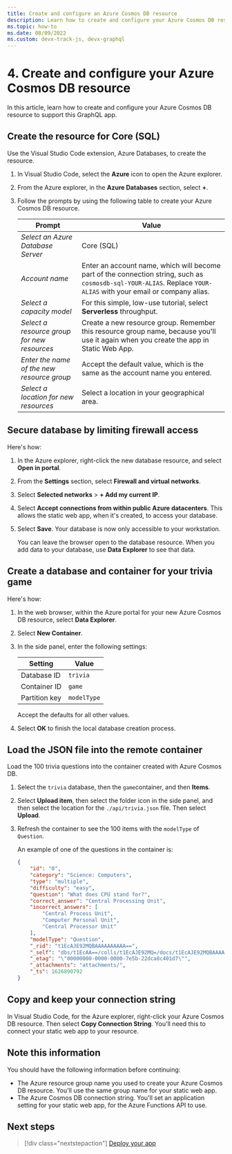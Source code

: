 ```yaml
---
title: Create and configure an Azure Cosmos DB resource
description: Learn how to create and configure your Azure Cosmos DB resource to support this GraphQL app.
ms.topic: how-to
ms.date: 08/09/2022
ms.custom: devx-track-js, devx-graphql
---
```


# 4. Create and configure your Azure Cosmos DB resource

In this article, learn how to create and configure your Azure Cosmos DB resource to support this GraphQL app.

## Create the resource for Core (SQL)

Use the Visual Studio Code extension, Azure Databases, to create the resource. 

1. In Visual Studio Code, select the **Azure** icon to open the Azure explorer.
1. From the Azure explorer, in the **Azure Databases** section, select **+**.
1. Follow the prompts by using the following table to create your Azure Cosmos DB resource.

    |Prompt|Value|
    |--|--|
    |*Select an Azure Database Server*|Core (SQL)|
    |*Account name*|Enter an account name, which will become part of the connection string, such as `cosmosdb-sql-YOUR-ALIAS`. Replace `YOUR-ALIAS` with your email or company alias. |
    |*Select a capacity model*|For this simple, low-use tutorial, select **Serverless** throughput.|
    |*Select a resource group for new resources*|Create a new resource group. Remember this resource group name, because you'll use it again when you create the app in Static Web App.|
    |*Enter the name of the new resource group*|Accept the default value, which is the same as the account name you entered.| 
    |*Select a location for new resources*|Select a location in your geographical area.|

## Secure database by limiting firewall access

Here's how:

1. In the Azure explorer, right-click the new database resource, and select **Open in portal**.
1. From the **Settings** section, select **Firewall and virtual networks**.
1. Select **Selected networks** > **+ Add my current IP**.
1. Select **Accept connections from within public Azure datacenters**. This allows the static web app, when it's created, to access your database.
1. Select **Save**. Your database is now only accessible to your workstation. 

    You can leave the browser open to the database resource. When you add data to your database, use **Data Explorer** to see that data. 

## Create a database and container for your trivia game

Here's how:

1. In the web browser, within the Azure portal for your new Azure Cosmos DB resource, select **Data Explorer**.
1. Select **New Container**.
1. In the side panel, enter the following settings:

    |Setting|Value|
    |--|--|
    |Database ID|`trivia`|
    |Container ID|`game`|
    |Partition key|`modelType`|

    Accept the defaults for all other values.

1. Select **OK** to finish the local database creation process. 

## Load the JSON file into the remote container

Load the 100 trivia questions into the container created with Azure Cosmos DB. 

1. Select the `trivia` database, then the `game`container, and then **Items**. 
1. Select **Upload item**, then select the folder icon in the side panel, and then select the location for the `./api/trivia.json` file. Then select **Upload**. 
1. Refresh the container to see the 100 items with the `modelType` of `Question`.

    An example of one of the questions in the container is:

    ```json
    {
        "id": "0",
        "category": "Science: Computers",
        "type": "multiple",
        "difficulty": "easy",
        "question": "What does CPU stand for?",
        "correct_answer": "Central Processing Unit",
        "incorrect_answers": [
            "Central Process Unit",
            "Computer Personal Unit",
            "Central Processor Unit"
        ],
        "modelType": "Question",
        "_rid": "t1EcAJE92MQBAAAAAAAAAA==",
        "_self": "dbs/t1EcAA==/colls/t1EcAJE92MQ=/docs/t1EcAJE92MQBAAAAAAAAAA==/",
        "_etag": "\"00000000-0000-0000-7e5b-22dca8c401d7\"",
        "_attachments": "attachments/",
        "_ts": 1626890792
    }
    ```

## Copy and keep your connection string 

In Visual Studio Code, for the Azure explorer, right-click your Azure Cosmos DB resource. Then select **Copy Connection String**. You'll need this to connect your static web app to your resource.

## Note this information

You should have the following information before continuing:

* The Azure resource group name you used to create your Azure Cosmos DB resource. You'll use the same group name for your static web app.
* The Azure Cosmos DB connection string. You'll set an application setting for your static web app, for the Azure Functions API to use. 

## Next steps

> [!div class="nextstepaction"]
> [Deploy your app](remote-deployment.md)

